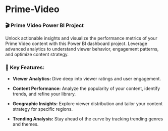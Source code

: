 # Prime-Video
### 🎬 Prime Video Power BI Project

Unlock actionable insights and visualize the performance metrics of your Prime Video content with this Power BI dashboard project. Leverage advanced analytics to understand viewer behavior, engagement patterns, and optimize content strategy.

### 🚀 Key Features:

- **Viewer Analytics:** Dive deep into viewer ratings and user engagement.

- **Content Performance:** Analyze the popularity of your content, identify trends, and refine your library.

- **Geographic Insights:** Explore viewer distribution and tailor your content strategy for specific regions.

- **Trending Analysis:** Stay ahead of the curve by tracking trending genres and themes.
